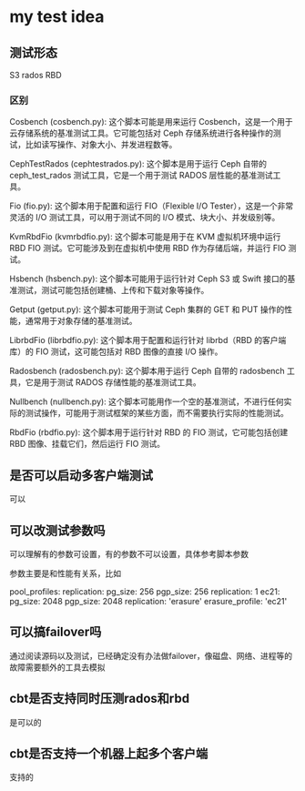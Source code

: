 # my test idea



## 测试形态
S3
rados
RBD


### 区别

Cosbench (cosbench.py): 这个脚本可能是用来运行 Cosbench，这是一个用于云存储系统的基准测试工具。它可能包括对 Ceph 存储系统进行各种操作的测试，比如读写操作、对象大小、并发进程数等。

CephTestRados (cephtestrados.py): 这个脚本是用于运行 Ceph 自带的 ceph_test_rados 测试工具，它是一个用于测试 RADOS 层性能的基准测试工具。

Fio (fio.py): 这个脚本用于配置和运行 FIO（Flexible I/O Tester），这是一个非常灵活的 I/O 测试工具，可以用于测试不同的 I/O 模式、块大小、并发级别等。

KvmRbdFio (kvmrbdfio.py): 这个脚本可能是用于在 KVM 虚拟机环境中运行 RBD FIO 测试。它可能涉及到在虚拟机中使用 RBD 作为存储后端，并运行 FIO 测试。

Hsbench (hsbench.py): 这个脚本可能用于运行针对 Ceph S3 或 Swift 接口的基准测试，测试可能包括创建桶、上传和下载对象等操作。

Getput (getput.py): 这个脚本可能用于测试 Ceph 集群的 GET 和 PUT 操作的性能，通常用于对象存储的基准测试。

LibrbdFio (librbdfio.py): 这个脚本用于配置和运行针对 librbd（RBD 的客户端库）的 FIO 测试，这可能包括对 RBD 图像的直接 I/O 操作。

Radosbench (radosbench.py): 这个脚本用于运行 Ceph 自带的 radosbench 工具，它是用于测试 RADOS 存储性能的基准测试工具。

Nullbench (nullbench.py): 这个脚本可能用作一个空的基准测试，不进行任何实际的测试操作，可能用于测试框架的某些方面，而不需要执行实际的性能测试。

RbdFio (rbdfio.py): 这个脚本用于运行针对 RBD 的 FIO 测试，它可能包括创建 RBD 图像、挂载它们，然后运行 FIO 测试。

## 是否可以启动多客户端测试

可以


## 可以改测试参数吗

可以理解有的参数可设置，有的参数不可以设置，具体参考脚本参数

参数主要是和性能有关系，比如

  pool_profiles:
    replication:
      pg_size: 256
      pgp_size: 256
      replication: 1 
    ec21:
      pg_size: 2048 
      pgp_size: 2048
      replication: 'erasure'
      erasure_profile: 'ec21'


## 可以搞failover吗

通过阅读源码以及测试，已经确定没有办法做failover，像磁盘、网络、进程等的故障需要额外的工具去模拟

## cbt是否支持同时压测rados和rbd

是可以的

## cbt是否支持一个机器上起多个客户端

支持的





















